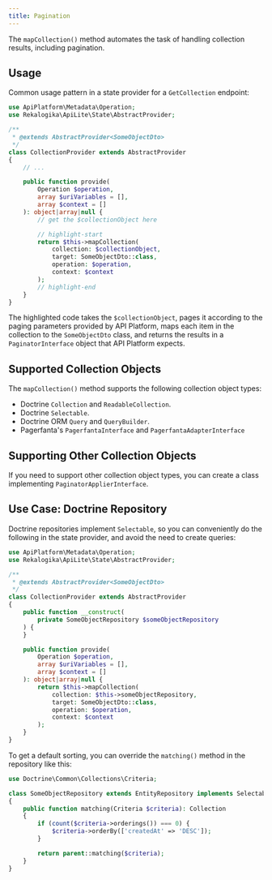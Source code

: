 ```yaml
---
title: Pagination
---
```


The `mapCollection()` method automates the task of handling collection results,
including pagination.

## Usage

Common usage pattern in a state provider for a `GetCollection` endpoint:

```php
use ApiPlatform\Metadata\Operation;
use Rekalogika\ApiLite\State\AbstractProvider;

/**
 * @extends AbstractProvider<SomeObjectDto>
 */
class CollectionProvider extends AbstractProvider
{
    // ...

    public function provide(
        Operation $operation,
        array $uriVariables = [],
        array $context = []
    ): object|array|null {
        // get the $collectionObject here

        // highlight-start
        return $this->mapCollection(
            collection: $collectionObject,
            target: SomeObjectDto::class,
            operation: $operation,
            context: $context
        );
        // highlight-end
    }
}
```

The highlighted code takes the `$collectionObject`, pages it according to the
paging parameters provided by API Platform, maps each item in the collection to
the `SomeObjectDto` class, and returns the results in a `PaginatorInterface`
object that API Platform expects.

## Supported Collection Objects

The `mapCollection()` method supports the following collection object types:

* Doctrine `Collection` and `ReadableCollection`.
* Doctrine `Selectable`.
* Doctrine ORM `Query` and `QueryBuilder`.
* Pagerfanta's `PagerfantaInterface` and `PagerfantaAdapterInterface`

## Supporting Other Collection Objects

If you need to support other collection object types, you can create a class
implementing `PaginatorApplierInterface`.

## Use Case: Doctrine Repository

Doctrine repositories implement `Selectable`, so you can conveniently do the
following in the state provider, and avoid the need to create queries:

```php
use ApiPlatform\Metadata\Operation;
use Rekalogika\ApiLite\State\AbstractProvider;

/**
 * @extends AbstractProvider<SomeObjectDto>
 */
class CollectionProvider extends AbstractProvider
{
    public function __construct(
        private SomeObjectRepository $someObjectRepository
    ) {
    }

    public function provide(
        Operation $operation,
        array $uriVariables = [],
        array $context = []
    ): object|array|null {
        return $this->mapCollection(
            collection: $this->someObjectRepository,
            target: SomeObjectDto::class,
            operation: $operation,
            context: $context
        );
    }
}
```

To get a default sorting, you can override the `matching()` method in the
repository like this:

```php
use Doctrine\Common\Collections\Criteria;

class SomeObjectRepository extends EntityRepository implements Selectable
{
    public function matching(Criteria $criteria): Collection
    {
        if (count($criteria->orderings()) === 0) {
            $criteria->orderBy(['createdAt' => 'DESC']);
        }

        return parent::matching($criteria);
    }
}
```
